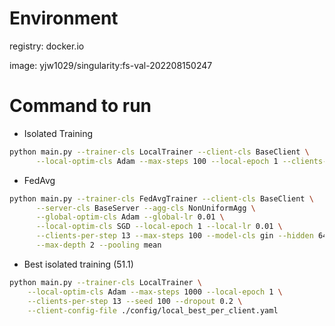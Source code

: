 
# Environment
registry: docker.io

image: yjw1029/singularity:fs-val-202208150247

# Command to run
* Isolated Training
```bash
python main.py --trainer-cls LocalTrainer --client-cls BaseClient \
      --local-optim-cls Adam --max-steps 100 --local-epoch 1 --clients-num 13
```

* FedAvg
```bash
python main.py --trainer-cls FedAvgTrainer --client-cls BaseClient \
      --server-cls BaseServer --agg-cls NonUniformAgg \
      --global-optim-cls Adam --global-lr 0.01 \
      --local-optim-cls SGD --local-epoch 1 --local-lr 0.01 \
      --clients-per-step 13 --max-steps 100 --model-cls gin --hidden 64 --dropout 0.2 \
      --max-depth 2 --pooling mean
```

* Best isolated training (51.1)
```bash
python main.py --trainer-cls LocalTrainer \
    --local-optim-cls Adam --max-steps 1000 --local-epoch 1 \
    --clients-per-step 13 --seed 100 --dropout 0.2 \
    --client-config-file ./config/local_best_per_client.yaml
```